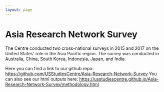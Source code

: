 ```yaml
---
layout: page
---
```



# Asia Research Network Survey

The Centre conducted two cross-national surveys in 2015 and 2017 on the United States' role in the Asia Pacific region. The survey was conducted in Australia, China, South Korea, Indonesia, Japan, and India.

Here you can find a link to our github repo: https://github.com/USStudiesCentre/Asia-Research-Network-Survey
You can also see our html outputs here: https://usstudiescentre.github.io/Asia-Research-Network-Survey/methodology.html
